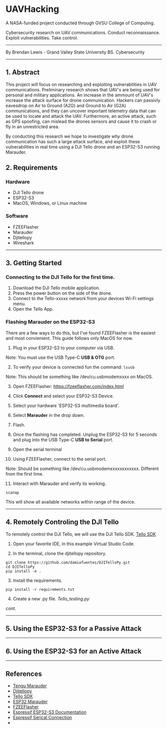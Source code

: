 # UAVHacking

A NASA-funded project conducted through GVSU College of Computing. 
 
Cybersecurity research on UAV communications. Conduct reconnaissance. Exploit vulnerabilities.  Take control.

---

By Brendan Lewis - Grand Valley State University
BS. Cybersecurity

---
## 1. Abstract

This project will focus on researching and exploiting vulnerabilities in UAV communications. Preliminary research shows that UAV's are being used for personal and military applications. An increase in the ammount of UAV's increase the attack surface for drone communication. Hackers can passivly eavesdrop on Air to Ground (A2G) and Ground to Air (G2A) communications, and they can uncover important telemetry data that can be used to locate and attack the UAV. Furthermore, an active attack, such as GPS spoofing, can mislead the drones sensors and cause it to crash or fly in an unrestricted area.

By conducting this research we hope to investigate _why_ drone communication has such a large attack surface, and exploit these vulnerabilities in real time using a DJI Tello drone and an ESP32-S3 running Marauder. 


## 2. Requirements

### Hardware

- DJI Tello drone
- ESP32-S3
- MacOS, Windows, or Linux machine

### Software

- FZEEFlasher
- Marauder
- Djitellopy
- Wireshark

---
## 3. Getting Started

### Connecting to the DJI Tello for the first time.

1. Download the DJI Tello mobile application.
2. Press the power button on the side of the drone.
3. Connect to the Tello-xxxxx network from your devices Wi-Fi settings menu.
4. Open the Tello App.

### Flashing Marauder on the ESP32-S3

There are a few ways to do this, but I've found FZEEFlasher is the easiest and most convienient. This guide follows only MacOS for now. 

1. Plug in your ESP32-S3 to your computer via USB.

Note: You must use the USB Type-C **USB & OTG** port.

2. To verify your device is connected fun the command:
```lsusb```

Note: This should be something like /dev/cu.usbmodemxxxx on MacOS.

3. Open FZEEFlasher: https://fzeeflasher.com/index.html

4. Click **Connect** and select your ESP32-S3 Device. 

5. Select your hardware 'ESP32-S3 multimedia board'.

6. Select **Marauder** in the drop down.

7. Flash.

8. Once the flashing has completed. Unplug the ESP32-S3 for 5 seconds and plug into the USB Type-C **USB to Serial** port.

9. Open the serial terminal
   
10. Using FZEEFlasher, connect to the serial port.

Note: Should be something like /dev/cu.usbmodemxxxxxxxxxxxx. Different from the first time.

11. Interact with Marauder and verify its working.

```scanap```

This will show all available networks within range of the device. 

---
## 4. Remotely Controling the DJI Tello 

To remotely control the DJI Tello, we will use the DJI Tello SDK. [Tello SDK](https://dl-cdn.ryzerobotics.com/downloads/tello/20180910/Tello%20SDK%20Documentation%20EN_1.3.pdf)

1. Open your favorite IDE, in this example Virtual Studio Code.

2. In the terminal, clone the djitellopy repository.

```
git clone https://github.com/damiafuentes/DJITelloPy.git
cd DJITelloPy
pip install -e .
```

3. Install the requirements.

```
pip install -r requirements.txt
```

4. Create a new .py file. _Tello_testing.py_

cont.

---

## 5. Using the ESP32-S3 for a Passive Attack

---

## 6. Using the ESP32-S3 for an Active Attack
---

## References

- [Tengu Marauder](https://github.com/Lexicon121/Tengu-Marauder/blob/main/Guides/Workshop.md)
- [Djitellopy](https://github.com/damiafuentes/DJITelloPy)
- [Tello SDK](https://dl-cdn.ryzerobotics.com/downloads/tello/20180910/Tello%20SDK%20Documentation%20EN_1.3.pdf)
- [ESP32 Marauder](https://github.com/justcallmekoko/ESP32Marauder)
- [FZEEFlasher](https://fzeeflasher.com/index.html)
- [Espressif ESP32-S3 Documentation](https://docs.espressif.com/projects/esptool/en/latest/esp32s3/installation.html)
- [Espressif Serical Connection](https://docs.espressif.com/projects/esp-idf/en/stable/esp32s3/get-started/establish-serial-connection.html)
- 
